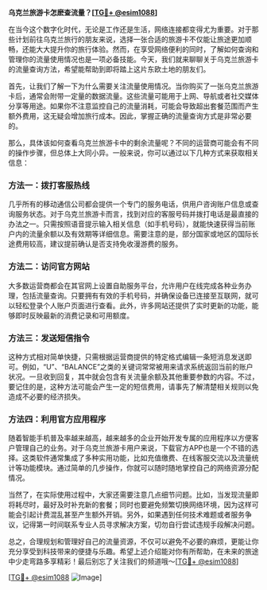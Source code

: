 **乌克兰旅游卡怎麽查流量？[[TG💪+ @esim1088](https://t.me/s/esim1088)]**

在当今这个数字化时代，无论是工作还是生活，网络连接都变得尤为重要。对于那些计划前往乌克兰旅行的朋友来说，选择一张合适的旅游卡不仅能让旅途更加顺畅，还能大大提升你的旅行体验。然而，在享受网络便利的同时，了解如何查询和管理你的流量使用情况也是一项必备技能。今天，我们就来聊聊关于乌克兰旅游卡的流量查询方法，希望能帮助到即将踏上这片东欧土地的朋友们。

首先，让我们了解一下为什么需要关注流量使用情况。当你购买了一张乌克兰旅游卡后，通常会附带一定量的数据流量。这些流量可能用于上网、导航或者社交媒体分享等用途。如果你不注意监控自己的流量消耗，可能会导致超出套餐范围而产生额外费用，这无疑会增加旅行成本。因此，掌握正确的流量查询方式是非常必要的。

那么，具体该如何查看乌克兰旅游卡中的剩余流量呢？不同的运营商可能会有不同的操作步骤，但总体上大同小异。一般来说，你可以通过以下几种方式来获取相关信息：

### 方法一：拨打客服热线
几乎所有的移动通信公司都会提供一个专门的服务电话，供用户咨询账户信息或查询服务状态。对于乌克兰旅游卡而言，找到对应的客服号码并拨打电话是最直接的办法之一。只需按照语音提示输入相关信息（如手机号码），就能快速获得当前账户内的流量余额以及有效期等详细信息。需要注意的是，部分国家或地区的国际长途费用较高，建议提前确认是否支持免收漫游费的服务。

### 方法二：访问官方网站
大多数运营商都会在其官网上设置自助服务平台，允许用户在线完成各种业务办理，包括流量查询。只要拥有有效的手机号码，并确保设备已连接至互联网，就可以轻松登录个人账户页面进行查看。此外，许多网站还提供了实时更新的功能，能够即时反映最新的消费记录和可用额度。

### 方法三：发送短信指令
这种方式相对简单快捷，只需根据运营商提供的特定格式编辑一条短消息发送即可。例如，“U”、“BALANCE”之类的关键词常常被用来请求系统返回当前的账户状况。一旦收到回复，其中就会包含有关流量余额及其他重要参数的内容。不过，要记住的是，这种方法可能会产生一定的短信费用，请事先了解清楚相关规则以免造成不必要的经济损失。

### 方法四：利用官方应用程序
随着智能手机普及率越来越高，越来越多的企业开始开发专属的应用程序以方便客户管理自己的业务。对于乌克兰旅游卡用户来说，下载官方APP也是一个不错的选择。这类软件通常集成了多种实用功能，比如充值缴费、在线客服交流以及流量统计等功能模块。通过简单的几步操作，你就可以随时随地掌控自己的网络资源分配情况。

当然了，在实际使用过程中，大家还需要注意几点细节问题。比如，当发现流量即将耗尽时，最好及时补充新的套餐；同时也要避免频繁切换网络环境，因为这样可能会引起计费混乱甚至产生额外开销。另外，如果遇到任何技术难题或者服务争议，记得第一时间联系专业人员寻求解决方案，切勿自行尝试违规手段解决问题。

总之，合理规划和管理好自己的流量资源，不仅可以避免不必要的麻烦，更能让你充分享受到科技带来的便捷与乐趣。希望上述介绍能对你有所帮助，在未来的旅途中少走弯路多享精彩！最后别忘了关注我们的频道哦～[[TG💪+ @esim1088](https://t.me/s/esim1088)]

[[TG💪+ @esim1088](https://t.me/s/esim1088) ![Image](https://i.postimg.cc/4NQfJmqS/Snipaste-2025-05-13-00-14-12.png)]